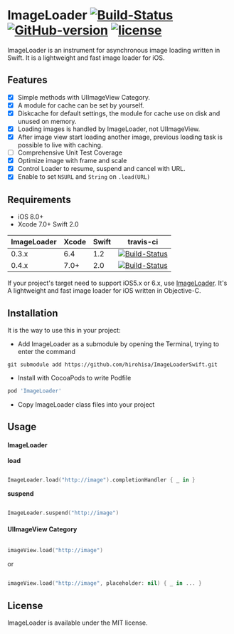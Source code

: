 ImageLoader [![Build-Status](https://img.shields.io/travis/hirohisa/ImageLoaderSwift/master.svg)](https://travis-ci.org/hirohisa/ImageLoaderSwift) [![GitHub-version](https://img.shields.io/github/tag/hirohisa/ImageLoaderSwift.svg)](https://github.com/hirohisa/ImageLoaderSwift/tags) []([![Test-Coverage](https://img.shields.io/coveralls/hirohisa/ImageLoaderSwift/master.svg)](https://coveralls.io/r/hirohisa/ImageLoaderSwift)) [![license](https://img.shields.io/badge/license-MIT-000000.svg)](https://github.com/hirohisa/ImageLoaderSwift/blob/master/LICENSE)
=======

ImageLoader is an instrument for asynchronous image loading written in Swift. It is a lightweight and fast image loader for iOS.

Features
----------

- [x] Simple methods with UIImageView Category.
- [x] A module for cache can be set by yourself.
- [x] Diskcache for default settings, the module for cache use on disk and unused on memory.
- [x] Loading images is handled by ImageLoader, not UIImageView.
- [x] After image view start loading another image, previous loading task is possible to live with caching.
- [ ] Comprehensive Unit Test Coverage
- [x] Optimize image with frame and scale
- [x] Control Loader to resume, suspend and cancel with URL.
- [x] Enable to set `NSURL` and `String` on `.load(URL)`

Requirements
----------

- iOS 8.0+
- Xcode 7.0+ Swift 2.0

ImageLoader | Xcode | Swift | travis-ci
----------- | ----- | ----- | ---------
0.3.x | 6.4 | 1.2 | [![Build-Status](https://img.shields.io/travis/hirohisa/ImageLoaderSwift/0.3.7.svg)](https://travis-ci.org/hirohisa/ImageLoaderSwift)
0.4.x | 7.0+ | 2.0 | [![Build-Status](https://img.shields.io/travis/hirohisa/ImageLoaderSwift/master.svg)](https://travis-ci.org/hirohisa/ImageLoaderSwift)

If your project's target need to support iOS5.x or 6.x, use [ImageLoader](https://github.com/hirohisa/ImageLoader). It's A lightweight and fast image loader for iOS written in Objective-C.

Installation
----------

It is the way to use this in your project:

- Add ImageLoader as a submodule by opening the Terminal, trying to enter the command
```
git submodule add https://github.com/hirohisa/ImageLoaderSwift.git
```

- Install with CocoaPods to write Podfile

```ruby
pod 'ImageLoader'
```

- Copy ImageLoader class files into your project

Usage
----------

#### ImageLoader

**load**
```swift

ImageLoader.load("http://image").completionHandler { _ in }
```

**suspend**
```swift

ImageLoader.suspend("http://image")
```


#### UIImageView Category

```swift

imageView.load("http://image")
```

or

```swift

imageView.load("http://image", placeholder: nil) { _ in ... }
```


## License

ImageLoader is available under the MIT license.
